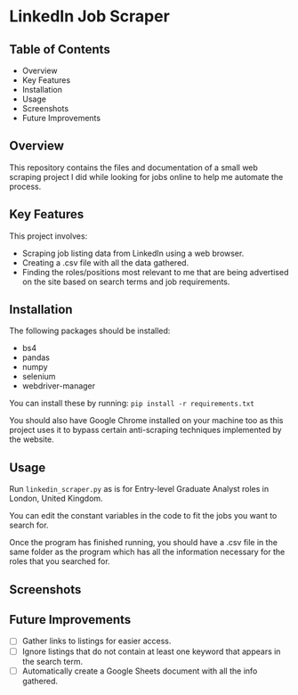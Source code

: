 # LinkedIn Job Scraper
## Table of Contents
- Overview
- Key Features
- Installation
- Usage
- Screenshots
- Future Improvements

## Overview
This repository contains the files and documentation of a small web scraping project I did while looking for jobs online to help me automate the process.

## Key Features
This project involves:
- Scraping job listing data from LinkedIn using a web browser.
- Creating a .csv file with all the data gathered.
- Finding the roles/positions most relevant to me that are being advertised on the site based on search terms and job requirements.

## Installation
The following packages should be installed:
- bs4
- pandas
- numpy
- selenium
- webdriver-manager

You can install these by running:
`pip install -r requirements.txt`

You should also have Google Chrome installed on your machine too as this project uses it to bypass certain anti-scraping techniques implemented by the website.

## Usage
Run `linkedin_scraper.py` as is for Entry-level Graduate Analyst roles in London, United Kingdom.

You can edit the constant variables in the code to fit the jobs you want to search for.

Once the program has finished running, you should have a .csv file in the same folder as the program which has all the information necessary for the roles that you searched for.

## Screenshots

## Future Improvements
- [ ] Gather links to listings for easier access.
- [ ] Ignore listings that do not contain at least one keyword that appears in the search term.
- [ ] Automatically create a Google Sheets document with all the info gathered.